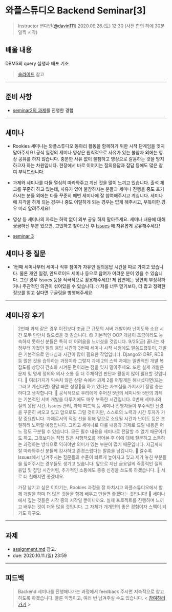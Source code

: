 # 와플스튜디오 Backend Seminar[3]

> Instructor 변다빈([@davin111](https://github.com/davin111))
> 2020.09.26.(토) 12:30 (사전 합의 하에 30분 일찍 시작)

## 배울 내용
DBMS의 query 실행과 배포 기초
> [슬라이드](https://github.com/wafflestudio/rookies/blob/master/backend/seminar3/wafflestudio%2018.5%20Rookies%20Backend%20Seminar%203.pdf) 참고

---

## 준비 사항
- [seminar2의 과제](../seminar2/assignment.md)를 진행한 경험

---

## 세미나
- Rookies 세미나는 와플스튜디오 동아리 활동을 함께하기 위한 시작 단계임을 잊지 말아주세요! 공식 일정의 세미나 영상은 원칙적으로 사유가 있는 불참자 외에는 영상 공유를 하지 않습니다.
충분한 사유 없이 불참하고 영상으로 갈음하는 것을 방지하고자 하는 차원입니다. 현장에서 바로 이어지는 질의응답과 잡담 등에도 많은 참여 부탁드립니다.

- 과제와 세미나를 다들 열심히 따라와주고 계신 것을 많이 느끼고 있습니다. 출석 체크를 꾸준히 하고 있는데, 사유가 있어 불참하시는 분들과 세미나 진행을 중도 포기하시는 분들 외에는 다들
꾸준히 매번 세미나에 잘 참여해주시고 계십니다. 세미나에 지각을 하게 되는 경우나 중도 이탈하게 되는 경우는 없게 해주시고, 부득이한 경우 미리 알려주세요!

- 영상 등 세미나의 자료는 허락 없이 외부 공유 하지 말아주세요. 세미나 내용에 대해 궁금하신 부분 있으면, 고민하고 찾아보신 후
[Issues](https://github.com/wafflestudio/rookies/issues) 에 자유롭게 공유해주세요!

- [seminar 3](https://youtu.be/XWeYnp6KeUw)

## 세미나 중 질문
- 1번째 세미나부터 세미나 직후 참여가 자유인 질의응답 시간을 따로 가지고 있습니다. 물론 개인 일정, 안드로이드 세미나 등으로 참여가 어려운 분이 있을 수 있습니다.
 그런 경우 Issues 등을 적극적으로 활용해주세요! 제 답변에는 당연히 부정확하거나 주관적인 의견이 섞여있을 수 있습니다. :) 저를 너무 믿기보다,
 더 많고 정확한 정보를 얻고 싶다면 구글링을 병행해주세요.

---

## 세미나장 후기
> 2번째 과제 같은 경우 이전보다 조금 큰 규모의 서버 개발이라 난이도와 소요 시간 모두 만만치 않으셨을 것 같습니다. 😓 기본적인 OOP 개념이 조금이라도 능숙하지 못하신 분들은
> 특히 더 어려움을 느끼셨을 것입니다. 9/25(금) 끝나는 자정부터 가졌던 질의 응답 시간과 3번째 세미나 시작 시점에도 말씀드렸듯이, 개발은 기본적으로 인내심과 시간이 많이 필요한 작업입니다.
> Django와 DRF, RDB 등 많은 것을 습득하는 과정이라 그렇지 과제 2의 스펙 자체는 일반적인 개발 복잡도를 상당히 간소화 시켜둔 편이라는 점을 잊지 말아주세요.
> 또한 실제 개발은 문제 및 명세 정의와 의사 소통 등 더 주체적인 판단과 활동이 많이 필요할 것입니다. 🤯 여러가지가 익숙치 않은 상황 속에서 과제 2를 어떻게든
> 해내셨다면(또는 그러고 계신다면) 정말 빠른 성장🚀을 하고 있다는 자부심을 가지시기 정말 충분하다고 생각합니다. 🥳 공식적으로 우리에게 주어진 5번의 세미나와 5번의 과제는 기본적인 서버 개발을 다루기에도
> 매우 부족한 시간입니다. 0번째 세미나와 질의 응답 시간, Issues 관리, 과제 피드백 등 세미나 진행자들이 부수적인 신경을 꾸준히 써오고 있고 앞으로도 그럴 것이지만,
> 스스로의 노력과 시간 투자가 가장 중요합니다. 과제로서의 적정 선을 위해 앞으로 소요될 시간과 난이도 등은 조절하려 노력할 예정입니다. 그리고 세미나로 다룰 내용과
> 과제로 드릴 내용은 어느 정도 구분될 수 있습니다. 모든 필수 내용을 세미나로 전달할 수 없기 때문이기도 하고, 그것보다는 직접 많은 시행착오를 겪어본 후
> 이에 대해 질문하고 소통하는 과정하는 방식으로 익혀야만 의미가 있는 부분이 많기 때문입니다. 지금까지 잘 따라와주신 분들께 감사하고 존경스럽다는 말씀을 남깁니다. 🙇‍
> 갈수록 Issues에서 남겨주시는 질문들의 수준이 빠르게 높아지고 있고 제가 놓친 부분들을 짚어주시는 경우들도 생기고 있습니다.
> 앞으로 지난 금요일의 즉흥적인 질의 응답 및 잡담 시간처럼, 추가적인 소통에도 종종 신경을 쓰도록 하겠습니다. 🤗 서로 더 친해지면 좋겠네요.
>
> 가장 남기고 싶은 이야기는, Rookies 과정을 잘 마치시고 와플스튜디오에서 함께 개발을 하며 더 많은 것들을 함께 배우고 만들면 좋겠다는 것입니다! 🚀
> 세미나에서 짚는 것들은 시작 중의 시작일 뿐이니까요. 실제 프로젝트를 진행하며 느끼고 배우는 것이 더욱 많을 것입니다. 그 자체가 개개인의 좋은 경험이자 스펙이 되기도 하구요.

---

## 과제
- [assignment.md](assignment.md) 참고.
- due: 2020.10.11.(일) 23:59

---

## 피드백
> Backend 세미나를 진행해나가는 과정에서 feedback 주시면 지속적으로 참고하도록 하겠습니다. 물론 익명이고, 여러 번 남겨주실 수도 있습니다.
> < [참여하러 가기](https://forms.gle/3K2NK2uge8aABDB66) >
